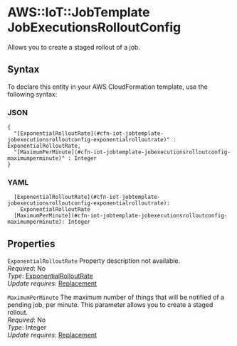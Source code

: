# AWS::IoT::JobTemplate JobExecutionsRolloutConfig<a name="aws-properties-iot-jobtemplate-jobexecutionsrolloutconfig"></a>

Allows you to create a staged rollout of a job\.

## Syntax<a name="aws-properties-iot-jobtemplate-jobexecutionsrolloutconfig-syntax"></a>

To declare this entity in your AWS CloudFormation template, use the following syntax:

### JSON<a name="aws-properties-iot-jobtemplate-jobexecutionsrolloutconfig-syntax.json"></a>

```
{
  "[ExponentialRolloutRate](#cfn-iot-jobtemplate-jobexecutionsrolloutconfig-exponentialrolloutrate)" : ExponentialRolloutRate,
  "[MaximumPerMinute](#cfn-iot-jobtemplate-jobexecutionsrolloutconfig-maximumperminute)" : Integer
}
```

### YAML<a name="aws-properties-iot-jobtemplate-jobexecutionsrolloutconfig-syntax.yaml"></a>

```
  [ExponentialRolloutRate](#cfn-iot-jobtemplate-jobexecutionsrolloutconfig-exponentialrolloutrate): 
    ExponentialRolloutRate
  [MaximumPerMinute](#cfn-iot-jobtemplate-jobexecutionsrolloutconfig-maximumperminute): Integer
```

## Properties<a name="aws-properties-iot-jobtemplate-jobexecutionsrolloutconfig-properties"></a>

`ExponentialRolloutRate`  <a name="cfn-iot-jobtemplate-jobexecutionsrolloutconfig-exponentialrolloutrate"></a>
Property description not available\.  
*Required*: No  
*Type*: [ExponentialRolloutRate](aws-properties-iot-jobtemplate-exponentialrolloutrate.md)  
*Update requires*: [Replacement](https://docs.aws.amazon.com/AWSCloudFormation/latest/UserGuide/using-cfn-updating-stacks-update-behaviors.html#update-replacement)

`MaximumPerMinute`  <a name="cfn-iot-jobtemplate-jobexecutionsrolloutconfig-maximumperminute"></a>
The maximum number of things that will be notified of a pending job, per minute\. This parameter allows you to create a staged rollout\.  
*Required*: No  
*Type*: Integer  
*Update requires*: [Replacement](https://docs.aws.amazon.com/AWSCloudFormation/latest/UserGuide/using-cfn-updating-stacks-update-behaviors.html#update-replacement)